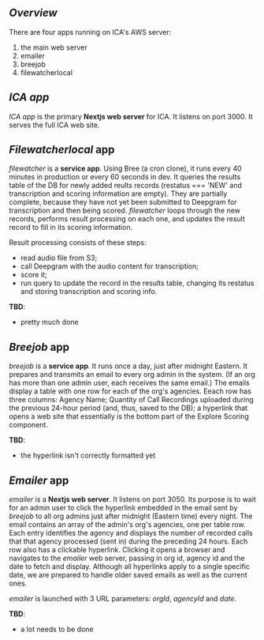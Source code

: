 ## *Overview*
There are four apps running on ICA's AWS server:
1. the main web server
1. emailer
1. breejob
1. filewatcherlocal

## *ICA app*
*ICA app* is the primary **Nextjs web server** for ICA. It listens on port 3000. It serves the full ICA web site.

## *Filewatcherlocal* app
*filewatcher* is a **service app**. Using Bree (a cron clone), it runs every 40 minutes in production or every 60 seconds in dev. It queries the results table of the DB for newly added reults records (restatus === 'NEW' and transcription and scoring information are empty). They are partially complete, because they have not yet been submitted to Deepgram for transcription and then being scored. *filewatcher* loops through the new records, performs result processing on each one, and updates the result record to fill in its scoring information.

Result processing consists of these steps:
 - read audio file from S3;
 - call Deepgram with the audio content for transcription;
 - score it;
 - run query to update the record in the results table, changing its restatus and storing transcription and scoring info.

**TBD**:
- pretty much done

## *Breejob* app
*breejob* is a **service app**. It runs once a day, just after midnight Eastern. It prepares and transmits an email to every org admin in the system. (If an org has more than one admin user, each receives the same email.) The emails display a table with one row for each of the org's agencies. Eeach row has three columns: Agency Name; Quantity of Call Recordings uploaded during the previous 24-hour period (and, thus, saved to the DB); a hyperlink that opens a web site that essentially is the bottom part of the Explore Scoring component.

**TBD**:
- the hyperlink isn't correctly formatted yet

## *Emailer* app
*emailer* is a **Nextjs web server**. It listens on port 3050. Its purpose is to wait for an admin user to click the hyperlink embedded in the email sent by *breejob* to all org admins just after midnight (Eastern time) every night. The email contains an array of the admin's org's agencies, one per table row. Each entry identifies the agency and displays the number of recorded calls that that agency processed (sent in) during the preceding 24 hours. Each row also has a clickable hyperlink. Clicking it opens a browser and navigates to the *emailer* web server, passing in org id, agency id and the date to fetch and display. Although all hyperlinks apply to a single specific date, we are prepared to handle older saved emails as well as the current ones.

*emailer* is launched with 3 URL parameters: *orgId*, *agencyId* and *date*.

**TBD**:
- a lot needs to be done
